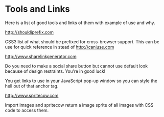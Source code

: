
# Tools and Links

Here is a list of good tools and links of them with example of use and why.



http://shouldiprefix.com

CSS3 list of what should be prefixed for cross-browser support. This can be use for quick reference in stead of http://caniuse.com



http://www.sharelinkgenerator.com

Do you need to make a social share button but cannot use default look because of design restraints. You're in good luck!

You get links to use in your JavaScript pop-up window so you can style the hell out of that anchor tag.



http://www.spritecow.com

Import images and spritecow return a image sprite of all images with CSS code to access them.


